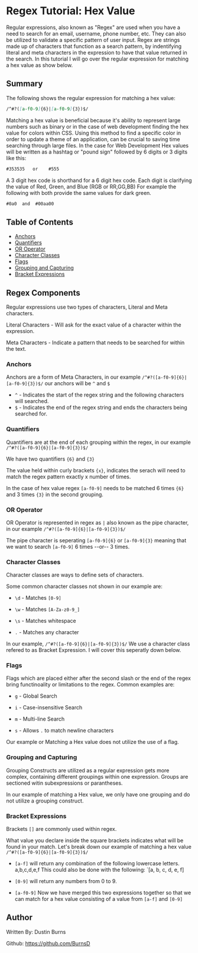 # Regex Tutorial: Hex Value

Regular expressions, also known as "Regex" are used when you have a need to search for an email, username, phone number, etc. They can also be utilized to validate a specific pattern of user input. Regex are strings made up of characters that function as a search pattern, by indentifying literal and meta characters in the expression to have that value returned in the search. 
In this tutorial I will go over the regular expression for matching a hex value as show below.

## Summary

The following shows the regular expression for matching a hex value:
```md
/^#?([a-f0-9]{6}|[a-f0-9]{3})$/
```
Matching a hex value is beneficial because it's ability to represent large numbers such as binary or in the case of web development finding the hex value for colors within CSS. Using this method to find a specific color in order to update a theme of an application, can be crucial to saving time searching through large files. In the case for Web Development Hex values will be written as a hashtag or "pound sign" followed by 6 digits or 3 digits like this: 
```md
#353535   or    #555
```
A 3 digit hex code is shorthand for a 6 digit hex code. Each digit is clarifying the value of Red, Green, and Blue (RGB or RR,GG,BB)
For example the following with both provide the same values for dark green. 
```md
#0a0  and  #00aa00
```
## Table of Contents

- [Anchors](#anchors)
- [Quantifiers](#quantifiers)
- [OR Operator](#or-operator)
- [Character Classes](#character-classes)
- [Flags](#flags)
- [Grouping and Capturing](#grouping-and-capturing)
- [Bracket Expressions](#bracket-expressions)

## Regex Components
Regular expressions use two types of characters, Literal and Meta characters.

Literal Characters - Will ask for the exact value of a character within the expression.

Meta Characters - Indicate a pattern that needs to be searched for within the text.
### Anchors
Anchors are a form of Meta Characters, in our example ```/^#?([a-f0-9]{6}|[a-f0-9]{3})$/``` our anchors will be `^` and `$`


+ `^` - Indicates the start of the regex string and the following characters will searched.
+ `$` - Indicates the end of the regex string and ends the characters being searched for.

### Quantifiers
Quantifiers are at the end of each grouping within the regex, in our example ```/^#?([a-f0-9]{6}|[a-f0-9]{3})$/``` 

We have two quantifiers `{6}` and `{3}`

The value held within curly brackets `{x}`, indicates the serach will need to match the regex pattern exactly x number of times. 

In the case of hex value regex `[a-f0-9]` needs to be matched 6 times `{6}` and 3 times `{3}` in the second grouping.

### OR Operator
OR Operator is represented in regex as `|` also known as the pipe character, in our example ```/^#?([a-f0-9]{6}|[a-f0-9]{3})$/``` 

The pipe character is seperating `[a-f0-9]{6}` or `[a-f0-9]{3}` meaning that we want to search `[a-f0-9]` 6 times --or-- 3 times.

### Character Classes
Character classes are ways to define sets of characters. 

Some common character classes not shown in our example are:

+ `\d` - Matches `[0-9]`

+ `\w` - Matches `[A-Za-z0-9_]`

+ `\s` - Matches whitespace

+ `.`  - Matches any character

In our example, ```/^#?([a-f0-9]{6}|[a-f0-9]{3})$/``` We use a character class refered to as Bracket Expression. I will cover this seperatly down below. 

### Flags
Flags which are placed either after the second slash or the end of the regex bring functinoality or limitations to the regex. 
Common examples are:

+ `g` - Global Search

+ `i` - Case-insensitive Search

+ `m` - Multi-line Search

+ `s` - Allows `.` to match newline characters

Our example or Matching a Hex value does not utilize the use of a flag.
### Grouping and Capturing
Grouping Constructs are utilized as a regular expression gets more complex, containing different groupings within one expression. Groups are sectioned witin subexpressions or parantheses. 

In our example of matching a Hex value, we only have one grouping and do not utilize a grouping construct.
### Bracket Expressions
Brackets `[]` are commonly used within regex. 

What value you declare inside the square brackets indicates what will be found in your match.
Let's break down our example of matching a hex value ```/^#?([a-f0-9]{6}|[a-f0-9]{3})$/```

+ `[a-f]` will return any combination of the following lowercase letters. a,b,c,d,e,f This could also be done with the following: `[a, b, c, d, e, f]

+ `[0-9]` will return any numbers from 0 to 9.

+ `[a-f0-9]` Now we have merged this two expressions together so that we can match for a hex value consisting of a value from `[a-f]` and `[0-9]`


## Author
Written By: Dustin Burns

Github: https://github.com/BurnsD